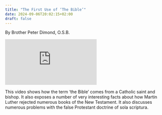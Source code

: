 ```yaml
---
title: "The First Use of ‘The Bible’"
date: 2024-09-06T20:02:15+02:00
draft: false
---
```



By Brother Peter Dimond, O.S.B.

<iframe src="https://www.youtube.com/embed/ly137br9ctY?rel=0" frameborder="0" allow="accelerometer; autoplay; clipboard-write; encrypted-media; gyroscope; picture-in-picture" allowfullscreen></iframe>

This video shows how the term ‘the Bible’ comes from a Catholic saint and bishop. It also exposes a number of very interesting facts about how Martin Luther rejected numerous books of the New Testament.  It also discusses numerous problems with the false Protestant doctrine of sola scriptura.
